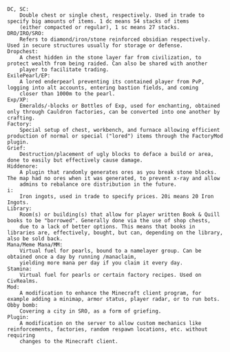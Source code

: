     DC, SC: 
        Double chest or single chest, respectively. Used in trade to specify big amounts of items. 1 dc means 54 stacks of items 
        (either compacted or regular), 1 sc means 27 stacks.
    DRO/IRO/SRO: 
        Refers to diamond/iron/stone reinforced obsidian respectively. Used in secure structures usually for storage or defense.
    Dropchest: 
        A chest hidden in the stone layer far from civilization, to protect wealth from being raided. Can also be shared with another 
        player to facilitate trading.
    ExilePearl/EP: 
        A lored enderpearl preventing its contained player from PvP, logging into alt accounts, entering bastion fields, and coming 
        closer than 1000m to the pearl.
    Exp/XP: 
        Emeralds/-blocks or Bottles of Exp, used for enchanting, obtained only through Cauldron factories, can be converted into one another by crafting.
    Factory: 
        Special setup of chest, workbench, and furnace allowing efficient production of normal or special ("lored") items through the FactoryMod plugin.
    Grief: 
        Destruction/placement of ugly blocks to deface a build or area, done to easily but effectively cause damage.
    Hiddenore: 
        A plugin that randomly generates ores as you break stone blocks. The map had no ores when it was generated, to prevent x-ray and allow 
        admins to rebalance ore distribution in the future.
    i: 
        Iron ingots, used in trade to specify prices. 20i means 20 Iron Ingots.
    Library: 
        Room(s) or building(s) that allow for player written Book & Quill books to be "borrowed". Generally done via the use of shop chests, 
        due to a lack of better options. This means that books in libraries are, effectively, bought, but can, depending on the library, also be sold back.
    Mana/Meme Mana/MM: 
        Virtual fuel for pearls, bound to a namelayer group. Can be obtained once a day by running /manaclaim, 
        yielding more mana per day if you claim it every day.
    Stamina: 
        Virtual fuel for pearls or certain factory recipes. Used on CivRealms.
    Mod: 
        A modification to enhance the Minecraft client program, for example adding a minimap, armor status, player radar, or to run bots.
    Obby bomb: 
        Covering a city in SRO, as a form of griefing.
    Plugin: 
        A modification on the server to allow custom mechanics like reinforcements, factories, random respawn locations, etc. without requiring 
        changes to the Minecraft client.
    

